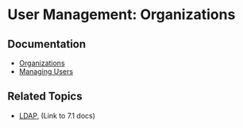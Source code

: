 # User Management: Organizations

## Documentation

* [Organizations](https://portal.liferay.dev/docs/7-2/user/-/knowledge_base/u/organizations)
* [Managing Users](https://portal.liferay.dev/docs/7-2/user/-/knowledge_base/u/managing-users)

## Related Topics

* [LDAP](https://portal.liferay.dev/docs/7-1/deploy/-/knowledge_base/d/ldap), (Link to 7.1 docs)

